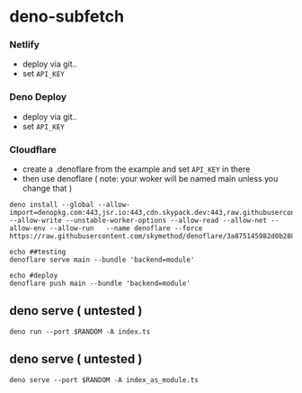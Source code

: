 # deno-subfetch


### Netlify

* deploy via git..
* set `API_KEY`

### Deno Deploy
* deploy via git..
* set `API_KEY`

### Cloudflare
* create a .denoflare from the example and set `API_KEY` in there
* then use denoflare ( note: your woker will be named main unless you change that )
 ```
 deno install --global --allow-import=denopkg.com:443,jsr.io:443,cdn.skypack.dev:443,raw.githubusercontent.com:443,deno.land:443  --allow-write --unstable-worker-options --allow-read --allow-net --allow-env --allow-run   --name denoflare --force https://raw.githubusercontent.com/skymethod/denoflare/3a875145982d0b288dd864cb2ef1e00552b59cae/cli/cli.ts
 
 echo ##testing
 denoflare serve main --bundle 'backend=module'

 echo #deploy
 denoflare push main --bundle 'backend=module'
 
 ```

## deno serve ( untested )
```
deno run --port $RANDOM -A index.ts
```

## deno serve ( untested )
```
deno serve --port $RANDOM -A index_as_module.ts
```